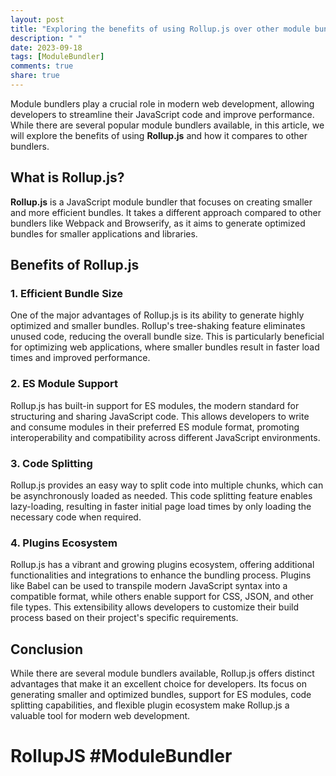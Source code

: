 ```yaml
---
layout: post
title: "Exploring the benefits of using Rollup.js over other module bundlers"
description: " "
date: 2023-09-18
tags: [ModuleBundler]
comments: true
share: true
---
```


Module bundlers play a crucial role in modern web development, allowing developers to streamline their JavaScript code and improve performance. While there are several popular module bundlers available, in this article, we will explore the benefits of using **Rollup.js** and how it compares to other bundlers.

## What is Rollup.js?

**Rollup.js** is a JavaScript module bundler that focuses on creating smaller and more efficient bundles. It takes a different approach compared to other bundlers like Webpack and Browserify, as it aims to generate optimized bundles for smaller applications and libraries.

## Benefits of Rollup.js

### 1. **Efficient Bundle Size** 
One of the major advantages of Rollup.js is its ability to generate highly optimized and smaller bundles. Rollup's tree-shaking feature eliminates unused code, reducing the overall bundle size. This is particularly beneficial for optimizing web applications, where smaller bundles result in faster load times and improved performance.

### 2. **ES Module Support**
Rollup.js has built-in support for ES modules, the modern standard for structuring and sharing JavaScript code. This allows developers to write and consume modules in their preferred ES module format, promoting interoperability and compatibility across different JavaScript environments.

### 3. **Code Splitting**
Rollup.js provides an easy way to split code into multiple chunks, which can be asynchronously loaded as needed. This code splitting feature enables lazy-loading, resulting in faster initial page load times by only loading the necessary code when required.

### 4. **Plugins Ecosystem**
Rollup.js has a vibrant and growing plugins ecosystem, offering additional functionalities and integrations to enhance the bundling process. Plugins like Babel can be used to transpile modern JavaScript syntax into a compatible format, while others enable support for CSS, JSON, and other file types. This extensibility allows developers to customize their build process based on their project's specific requirements.

## Conclusion

While there are several module bundlers available, Rollup.js offers distinct advantages that make it an excellent choice for developers. Its focus on generating smaller and optimized bundles, support for ES modules, code splitting capabilities, and flexible plugin ecosystem make Rollup.js a valuable tool for modern web development.

# RollupJS #ModuleBundler